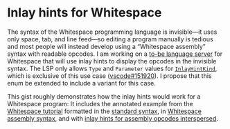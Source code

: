 # Inlay hints for Whitespace

The syntax of the Whitespace programming language is invisible—it uses only
space, tab, and line feed—so editing a program manually is tedious and most
people will instead develop using a “Whitespace assembly” syntax with readable
opcodes. I am working on a [to-be language server](https://github.com/thaliaarchi/yspace)
for Whitespace that will use inlay hints to display the opcodes in the invisible
syntax. The LSP only allows `Type` and `Parameter` values for [`InlayHintKind`](https://github.com/microsoft/vscode/blob/f5edc2642c41b9ae354bfc8ecdccee6c9037c041/src/vscode-dts/vscode.d.ts#L4835),
which is exclusive of this use case ([vscode#151920](https://github.com/microsoft/vscode/issues/151920)).
I propose that this enum be extended to include a variant for this case.

This gist roughly demonstrates how the inlay hints would work for a Whitespace
program: It includes the annotated example from the [Whitespace tutorial](https://web.archive.org/web/20150618184706/http://compsoc.dur.ac.uk/whitespace/tutorial.php)
formatted in the [standard syntax](count.ws), in [Whitespace assembly syntax](count.wsa),
and with [inlay hints for assembly opcodes interspersed](count_inlay.ws).
